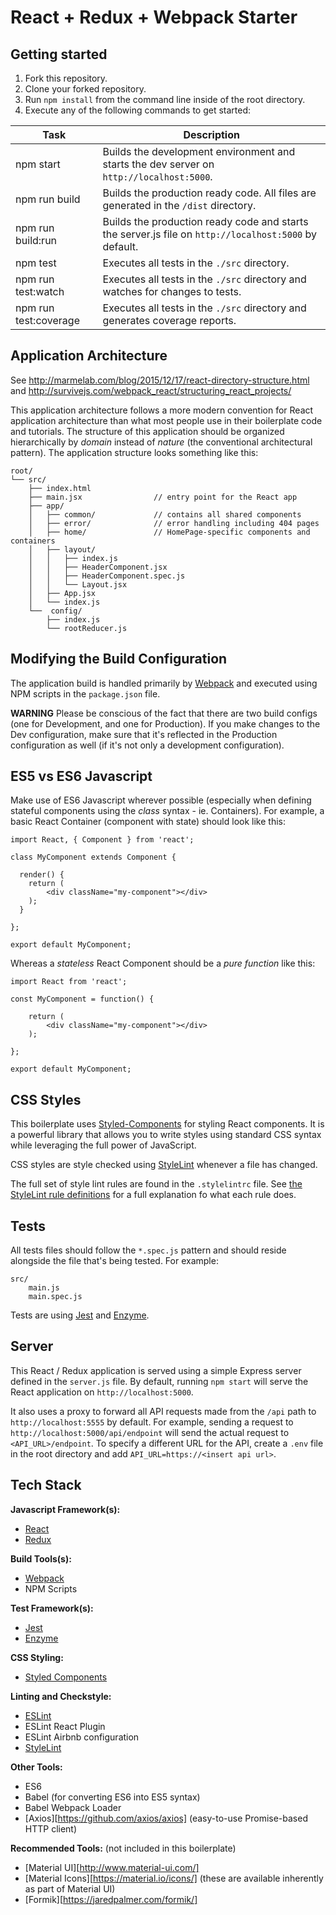 # React + Redux + Webpack Starter

## Getting started

1. Fork this repository.
2. Clone your forked repository.
3. Run ```npm install``` from the command line inside of the root directory.
4. Execute any of the following commands to get started:

| Task                  | Description
| -------------         | -------------
| npm start             | Builds the development environment and starts the dev server on `http://localhost:5000`.
| npm run build         | Builds the production ready code. All files are generated in the `/dist` directory.
| npm run build:run     | Builds the production ready code and starts the server.js file on `http://localhost:5000` by default.
| npm test              | Executes all tests in the `./src` directory.
| npm run test:watch    | Executes all tests in the `./src` directory and watches for changes to tests.
| npm run test:coverage | Executes all tests in the `./src` directory and generates coverage reports.


## Application Architecture

See http://marmelab.com/blog/2015/12/17/react-directory-structure.html
and http://survivejs.com/webpack_react/structuring_react_projects/

This application architecture follows a more modern convention for React application architecture than what most people use in their boilerplate code and tutorials. The structure of this application should be organized hierarchically by _domain_ instead of _nature_ (the conventional architectural pattern).
The application structure looks something like this:

```
root/
└── src/
    ├── index.html
    ├── main.jsx                // entry point for the React app
    ├── app/
    │   ├── common/             // contains all shared components
    │   ├── error/              // error handling including 404 pages
    │   ├── home/               // HomePage-specific components and containers
    │   ├── layout/
    │   │   ├── index.js
    │   │   ├── HeaderComponent.jsx
    │   │   ├── HeaderComponent.spec.js
    │   │   └── Layout.jsx
    │   ├── App.jsx
    │   └── index.js
    └──  config/
        ├── index.js
        └── rootReducer.js
```

## Modifying the Build Configuration

The application build is handled primarily by [Webpack][Webpack] and executed using NPM scripts in the ```package.json``` file.

**WARNING** Please be conscious of the fact that there are two build configs (one for Development, and one for Production). If you make changes to the Dev configuration, make sure that it's reflected in the Production configuration as well (if it's not only a development configuration).


## ES5 vs ES6 Javascript

Make use of ES6 Javascript wherever possible (especially when defining stateful components using the _class_ syntax - ie. Containers). For example, a basic React Container (component with state) should look like this:

```
import React, { Component } from 'react';

class MyComponent extends Component {

  render() {
    return (
        <div className="my-component"></div>
    );
  }

};

export default MyComponent;
```

Whereas a _stateless_ React Component should be a _pure function_ like this:

```
import React from 'react';

const MyComponent = function() {

    return (
        <div className="my-component"></div>
    );

};

export default MyComponent;
```

## CSS Styles

This boilerplate uses [Styled-Components][Styled-Components] for styling React components. It is a powerful library that allows you to write styles using standard CSS syntax while leveraging the full power of JavaScript.

CSS styles are style checked using [StyleLint][StyleLint] whenever a file has changed.

The full set of style lint rules are found in the ```.stylelintrc``` file. See [the StyleLint rule definitions][StyleLintDefs] for a full explanation fo what each rule does.


## Tests

All tests files should follow the ```*.spec.js``` pattern and should reside alongside the file that's being tested. For example:

```
src/
    main.js
    main.spec.js
```

Tests are using [Jest][Jest] and [Enzyme][Enzyme].


## Server

This React / Redux application is served using a simple Express server defined in the `server.js` file. By default, running `npm start` will serve the React application on `http://localhost:5000`.

It also uses a proxy to forward all API requests made from the `/api` path to `http://localhost:5555` by default. For example, sending a request to `http://localhost:5000/api/endpoint` will send the actual request to `<API_URL>/endpoint`. To specify a different URL for the API, create a `.env` file in the root directory and add `API_URL=https://<insert api url>`.


## Tech Stack

**Javascript Framework(s):**
- [React][React]
- [Redux][Redux]

**Build Tools(s):**
- [Webpack][Webpack]
- NPM Scripts

**Test Framework(s):**
- [Jest][Jest]
- [Enzyme][Enzyme]

**CSS Styling:**
- [Styled Components][Styled-Components]

**Linting and Checkstyle:**
- [ESLint][ESLint]
- ESLint React Plugin
- ESLint Airbnb configuration
- [StyleLint][StyleLint]

**Other Tools:**
- ES6
- Babel (for converting ES6 into ES5 syntax)
- Babel Webpack Loader
- [Axios][https://github.com/axios/axios] (easy-to-use Promise-based HTTP client)

**Recommended Tools:** (not included in this boilerplate)
- [Material UI][http://www.material-ui.com/]
- [Material Icons][https://material.io/icons/] (these are available inherently as part of Material UI)
- [Formik][https://jaredpalmer.com/formik/]



[React]: https://reactjs.org/
[Redux]: http://redux.js.org/
[Styled-Components]: https://www.styled-components.com/
[ESLint]: https://eslint.org/
[StyleLint]: https://github.com/stylelint/stylelint
[StyleLintDefs]: https://github.com/stylelint/stylelint/blob/master/docs/user-guide/rules.md
[Webpack]: https://webpack.github.io/
[Jest]: http://facebook.github.io/jest/
[Enzyme]: http://airbnb.io/enzyme/
